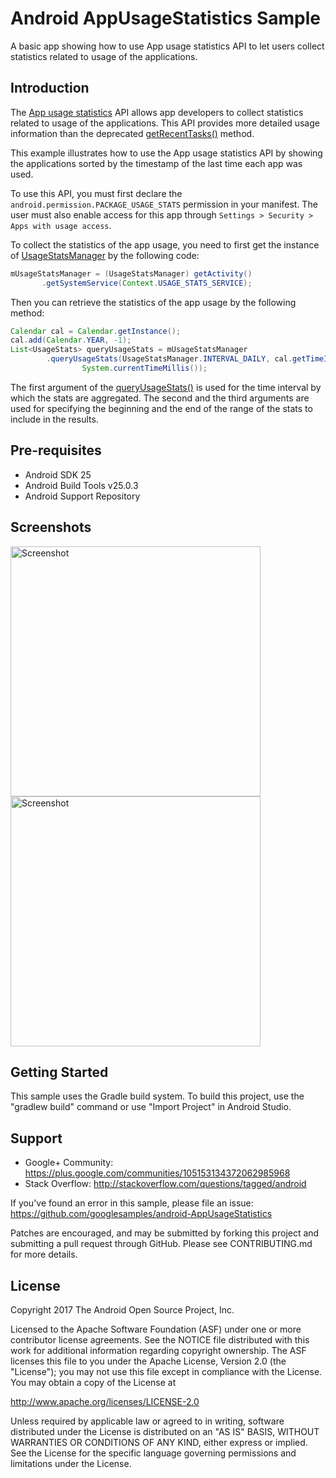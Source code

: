 
Android AppUsageStatistics Sample
===================================

A basic app showing how to use App usage statistics API to let users collect statistics related
to usage of the applications.

Introduction
------------

The [App usage statistics][1] API allows app developers to collect statistics related to usage of
the applications. This API provides more detailed usage information than the deprecated
[getRecentTasks()][2] method.

This example illustrates how to use the App usage statistics API by showing the applications sorted
by the timestamp of the last time each app was used.

To use this API, you must first declare the `android.permission.PACKAGE_USAGE_STATS` permission
in your manifest. The user must also enable access for this app through
`Settings > Security > Apps with usage access`.

To collect the statistics of the app usage, you need to first get the instance of
[UsageStatsManager][3] by the following code:

```java
mUsageStatsManager = (UsageStatsManager) getActivity()
       .getSystemService(Context.USAGE_STATS_SERVICE);
```

Then you can retrieve the statistics of the app usage by the following method:

```java
Calendar cal = Calendar.getInstance();
cal.add(Calendar.YEAR, -1);
List<UsageStats> queryUsageStats = mUsageStatsManager
        .queryUsageStats(UsageStatsManager.INTERVAL_DAILY, cal.getTimeInMillis(),
                System.currentTimeMillis());
```

The first argument of the [queryUsageStats()][4] is used for the time interval by which the
stats are aggregated. The second and the third arguments are used for specifying the beginning
and the end of the range of the stats to include in the results.

[1]: https://developer.android.com/reference/android/app/usage/package-summary.html
[2]: https://developer.android.com/reference/android/app/ActivityManager.html#getRecentTasks(int%2C%20int)
[3]: https://developer.android.com/reference/android/app/usage/UsageStatsManager.html
[4]: https://developer.android.com/reference/android/app/usage/UsageStatsManager.html#queryUsageStats(int%2C%20long%2C%20long)

Pre-requisites
--------------

- Android SDK 25
- Android Build Tools v25.0.3
- Android Support Repository

Screenshots
-------------

<img src="screenshots/screenshot-1.png" height="400" alt="Screenshot"/> <img src="screenshots/screenshot-2.png" height="400" alt="Screenshot"/> 

Getting Started
---------------

This sample uses the Gradle build system. To build this project, use the
"gradlew build" command or use "Import Project" in Android Studio.

Support
-------

- Google+ Community: https://plus.google.com/communities/105153134372062985968
- Stack Overflow: http://stackoverflow.com/questions/tagged/android

If you've found an error in this sample, please file an issue:
https://github.com/googlesamples/android-AppUsageStatistics

Patches are encouraged, and may be submitted by forking this project and
submitting a pull request through GitHub. Please see CONTRIBUTING.md for more details.

License
-------

Copyright 2017 The Android Open Source Project, Inc.

Licensed to the Apache Software Foundation (ASF) under one or more contributor
license agreements.  See the NOTICE file distributed with this work for
additional information regarding copyright ownership.  The ASF licenses this
file to you under the Apache License, Version 2.0 (the "License"); you may not
use this file except in compliance with the License.  You may obtain a copy of
the License at

http://www.apache.org/licenses/LICENSE-2.0

Unless required by applicable law or agreed to in writing, software
distributed under the License is distributed on an "AS IS" BASIS, WITHOUT
WARRANTIES OR CONDITIONS OF ANY KIND, either express or implied.  See the
License for the specific language governing permissions and limitations under
the License.
